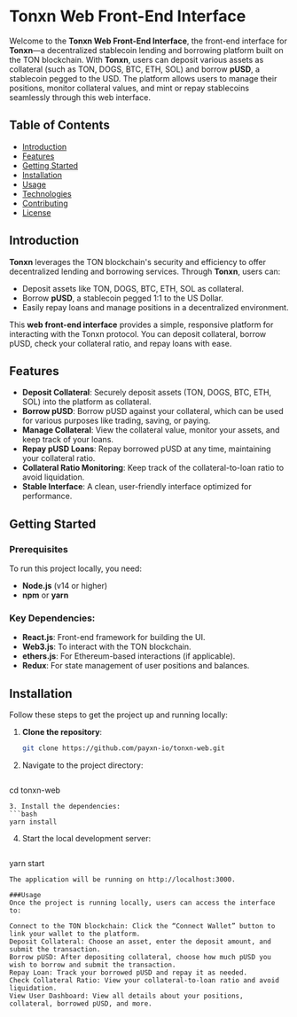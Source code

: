 # Tonxn Web Front-End Interface

Welcome to the **Tonxn Web Front-End Interface**, the front-end interface for **Tonxn**—a decentralized stablecoin lending and borrowing platform built on the TON blockchain. With **Tonxn**, users can deposit various assets as collateral (such as TON, DOGS, BTC, ETH, SOL) and borrow **pUSD**, a stablecoin pegged to the USD. The platform allows users to manage their positions, monitor collateral values, and mint or repay stablecoins seamlessly through this web interface.

## Table of Contents
- [Introduction](#introduction)
- [Features](#features)
- [Getting Started](#getting-started)
- [Installation](#installation)
- [Usage](#usage)
- [Technologies](#technologies)
- [Contributing](#contributing)
- [License](#license)

## Introduction

**Tonxn** leverages the TON blockchain's security and efficiency to offer decentralized lending and borrowing services. Through **Tonxn**, users can:
- Deposit assets like TON, DOGS, BTC, ETH, SOL as collateral.
- Borrow **pUSD**, a stablecoin pegged 1:1 to the US Dollar.
- Easily repay loans and manage positions in a decentralized environment.

This **web front-end interface** provides a simple, responsive platform for interacting with the Tonxn protocol. You can deposit collateral, borrow pUSD, check your collateral ratio, and repay loans with ease.

## Features
- **Deposit Collateral**: Securely deposit assets (TON, DOGS, BTC, ETH, SOL) into the platform as collateral.
- **Borrow pUSD**: Borrow pUSD against your collateral, which can be used for various purposes like trading, saving, or paying.
- **Manage Collateral**: View the collateral value, monitor your assets, and keep track of your loans.
- **Repay pUSD Loans**: Repay borrowed pUSD at any time, maintaining your collateral ratio.
- **Collateral Ratio Monitoring**: Keep track of the collateral-to-loan ratio to avoid liquidation.
- **Stable Interface**: A clean, user-friendly interface optimized for performance.

## Getting Started

### Prerequisites
To run this project locally, you need:
- **Node.js** (v14 or higher)
- **npm** or **yarn**

### Key Dependencies:
- **React.js**: Front-end framework for building the UI.
- **Web3.js**: To interact with the TON blockchain.
- **ethers.js**: For Ethereum-based interactions (if applicable).
- **Redux**: For state management of user positions and balances.

## Installation

Follow these steps to get the project up and running locally:

1. **Clone the repository**:
   ```bash
   git clone https://github.com/payxn-io/tonxn-web.git
   ```
2. Navigate to the project directory:
   ```bash
cd tonxn-web
   ```
3. Install the dependencies:
   ```bash
yarn install
   ```
4. Start the local development server:
   ```bash
yarn start
   ```
The application will be running on http://localhost:3000.

###Usage
Once the project is running locally, users can access the interface to:

Connect to the TON blockchain: Click the “Connect Wallet” button to link your wallet to the platform.
Deposit Collateral: Choose an asset, enter the deposit amount, and submit the transaction.
Borrow pUSD: After depositing collateral, choose how much pUSD you wish to borrow and submit the transaction.
Repay Loan: Track your borrowed pUSD and repay it as needed.
Check Collateral Ratio: View your collateral-to-loan ratio and avoid liquidation.
View User Dashboard: View all details about your positions, collateral, borrowed pUSD, and more.


